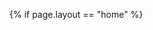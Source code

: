 {% if page.layout == "home" %}
    <script type="text/javascript" src="{{site.baseurl}}/js/smooth-scroll.min.js"></script>
    <script type="text/javascript">
        (function() {
            var header = document.getElementById("header");
            var headerHeight = getHeaderHeight();

            function getHeaderHeight() {
                //return header.getBoundingClientRect().height;
                var position = header.getBoundingClientRect();
                return position.height;
            }

            var scroll = new SmoothScroll('a[href*="#"]', {
                // Speed & Easing
                speed: 500, // Integer. How fast to complete the scroll in milliseconds
                offset: headerHeight // Integer or Function returning an integer. How far to offset the scrolling anchor location in pixels
            });

            window.onresize = function(event) {
                headerHeight = getHeaderHeight();
            };
        })();
    </script>
    <script type="text/javascript">
        (function() {
            'use strict';

            var windowHeight = calculateHeight();

            var sections = document.querySelectorAll('section [id]');
            var navLinks = document.querySelectorAll('nav div a[href^="{{site.baseurl}}/#"]');

            function getClosestSection() {
                var index = -1;
                var max = 0;
                for(var i = 0, n = sections.length; i < n; i++) {
                    var percentage = getPercentage(sections[i]);

                    if(percentage <= 0) {
                        continue;
                    }

                    if(index == -1 || percentage > max) {
                        index = i;
                        max = percentage;
                    }
                }

                for(var i = 0, n = navLinks.length; i < n; i++) {
                    navLinks[i].classList.remove('is-selected');
                }

                if(index == -1) {
                    return;
                }

                selectLink(sections[index].id);
            }

            function getPercentage(element) {
                var position = element.getBoundingClientRect();

                var top = Math.max(0, position.top);
                var bottom = Math.min(windowHeight, position.bottom);
                if(position.top > windowHeight || position.bottom < 0) {
                    return 0;
                }

                return (bottom - top) / windowHeight;
            }

            function selectLink(id) {
                for(var i = 0, n = navLinks.length; i < n; i++) {
                    var element = navLinks[i];

                    if(element.href.split("#")[1] == id) {
                        element.classList.add('is-selected');
                    }
                }
            }

            function calculateHeight() {
                var w = window,
                    d = document,
                    e = d.documentElement,
                    g = d.getElementsByTagName('body')[0],
                    y = w.innerHeight|| e.clientHeight|| g.clientHeight;

                return y;
            }

            window.onresize = function(event) {
                windowHeight = calculateHeight();
                getClosestSection();
            };

            window.onscroll = function(event) {
                getClosestSection();
            };
        })();
    </script>
    <script type="text/javascript">
    (function() {
        var frames = document.getElementsByClassName("frame");

        for(var i = 0, n = frames.length; i < n; i++) {
            var degrees = Math.random() * 3 - 1.5;

            frames[i].setAttribute("style", "-ms-transform: rotate(" + degrees + "deg);");
            frames[i].setAttribute("style", "-webkit-transform: rotate(" + degrees + "deg);");
            frames[i].setAttribute("style", "transform: rotate(" + degrees + "deg);");
        }
    })();
    </script>
{% endif %}
{% if page.layout == "blog-post" %}
    <script type="text/javascript" src="{{site.baseurl}}/js/serialize-0.2.min.js"></script>
    <script type="text/javascript">
        (function() {
            var form = document.getElementById("comment-form");
            var button = document.getElementById("comment-form-submit");

            form.onsubmit = function(event) {
                event.preventDefault();

                sendData();
            };

            function sendData() {
                button.disabled = true;

                var xhr = new XMLHttpRequest();
                var fd = new FormData(form);


                xhr.onload = function(event) {
                    if(xhr.status == 200) {
                        onLoad();
                    } else {
                        onError();
                    }

                    button.disabled = false;
                };

                xhr.onerror = function(event) {
                    onError();

                    button.disabled = false;
                };

                xhr.open(form.method, form.action);
                xhr.setRequestHeader('Content-Type', 'application/x-www-form-urlencoded');
                xhr.send(serialize(form));
            }

            function onLoad() {
                alert("Success!");
            }

            function onError() {
                alert("Snap!");
            }
        })();
    </script>
{% endif %}
<script type="text/javascript">
    var navbar = document.getElementById("navbar");
    var shadow = document.getElementById("shadow");
 
    function openNav() {
        navbar.style.left = "0";
        shadow.style.display = "inline";
        shadow.style.visibility = "visible";
    }
 
    function closeNav() {
        navbar.style.left = "-10em";
        shadow.style.display = "none";
        shadow.style.visibility = "hidden";
    }
</script>
</body>
</html>